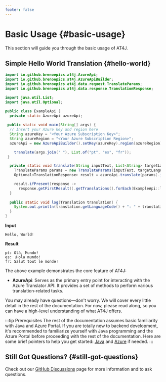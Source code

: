 ```yaml
---
footer: false
---
```


# Basic Usage {#basic-usage}

This section will guide you through the basic usage of AT4J.

## Simple Hello World Translation {#hello-world}

```java
import io.github.brenoepics.at4j.AzureApi;
import io.github.brenoepics.at4j.AzureApiBuilder;
import io.github.brenoepics.at4j.data.request.TranslateParams;
import io.github.brenoepics.at4j.data.response.TranslationResponse;

import java.util.List;
import java.util.Optional;

public class ExampleApi {
  private static AzureApi azureApi;
  
 public static void main(String[] args) {
  // Insert your Azure key and region here
  String azureKey = "<Your Azure Subscription Key>";
  String azureRegion = "<Your Azure Subscription Region>";
  azureApi = new AzureApiBuilder().setKey(azureKey).region(azureRegion).build();

    translate(args.join(" "), List.of("pt", "es", "fr"));
 }

  private static void translate(String inputText, List<String> targetLanguages) {
    TranslateParams params = new TranslateParams(inputText, targetLanguages);
    Optional<TranslationResponse> result = azureApi.translate(params).join();

    result.ifPresent(response ->
      response.getFirstResult().getTranslations().forEach(ExampleApi::log));
  }
  
  public static void log(Translation translation) {
    System.out.println(translation.getLanguageCode() + ": " + translation.getText());
  }
}
```

**Input**

```console
Hello, World!
```

**Result**

```console
pt: Olá, Mundo!
es: ¡Hola mundo!
fr: Salut tout le monde!
```

The above example demonstrates the core feature of AT4J:

- **AzureApi**: Serves as the primary entry point for interacting with the Azure Translator API. It provides a set of methods to perform various translation-related tasks.

You may already have questions—don't worry.
We will cover every little detail in the rest of the documentation.
For now, please read along, so you can have a high-level understanding of what AT4J offers.

:::tip Prerequisites
The rest of the documentation assumes basic familiarity with Java and Azure Portal.
If you are totally new to backend development,
it's recommended
to familiarize yourself with Java programming and the Azure Portal before proceeding with the rest of the documentation.
Here are some brief pointers to help you get started:
[Java](https://www.tutorialspoint.com/java/index.htm) and [Azure](https://azure.microsoft.com/en-us/get-started) if needed.
:::

## Still Got Questions? {#still-got-questions}

Check out our [GitHub Discussions](https://github.com/brenoepics/at4j/discussions) page for more information and to ask questions.
